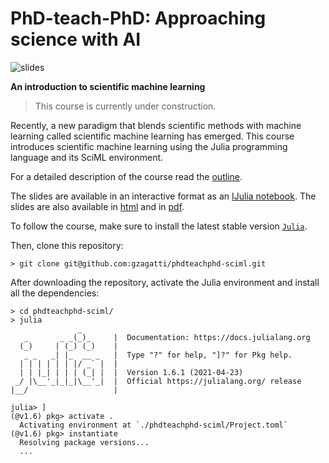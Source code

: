 # PhD-teach-PhD: Approaching science with AI

![slides](https://img.shields.io/website?down_color=red&label=slides&logo=github&up_color=brightgreen&url=https%3A%2F%2Fgzagatti.github.io%2Fphdteachphd-sciml%2F)

**An introduction to scientific machine learning**

> This course is currently under construction.

Recently, a new paradigm that blends scientific methods with machine learning called scientific machine learning has emerged. This course introduces scientific machine learning using the Julia programming language and its SciML environment.

For a detailed description of the course read the [outline](./docs/outline.pdf).

The slides are available in an interactive format as an [IJulia notebook](./docs/presentation.ipynb). The slides are also available in [html](./docs/presentation.slides.html) and in [pdf](./docs/presentation.pdf).

To follow the course, make sure to install the latest stable version [`Julia`](https://julialang.org/downloads/). 

Then, clone this repository:

```
> git clone git@github.com:gzagatti/phdteachphd-sciml.git
```

After downloading the repository, activate the Julia environment and install all the dependencies:

```
> cd phdteachphd-sciml/
> julia
               _
   _       _ _(_)_     |  Documentation: https://docs.julialang.org
  (_)     | (_) (_)    |
   _ _   _| |_  __ _   |  Type "?" for help, "]?" for Pkg help.
  | | | | | | |/ _` |  |
  | | |_| | | | (_| |  |  Version 1.6.1 (2021-04-23)
 _/ |\__'_|_|_|\__'_|  |  Official https://julialang.org/ release
|__/                   |

julia> ]
(@v1.6) pkg> activate .
  Activating environment at `./phdteachphd-sciml/Project.toml`
(@v1.6) pkg> instantiate
  Resolving package versions...
  ...
```



